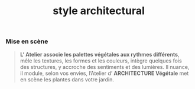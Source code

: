 ﻿---
title: "style architectural"
weight: 4
featured: true
offset: "offset-md-7"
image: "bg-image--bloc-2"
---

### Mise en scène

>  **L’ Atelier associe les palettes végétales aux rythmes différents**, mêle les textures, les formes et les couleurs, intègre quelques fois des structures, y accroche des sentiments et des lumières. 
>  Il nuance, il module, selon vos envies, l’Atelier d’ **ARCHITECTURE Végétale** met en scène les plantes dans votre jardin.

  



